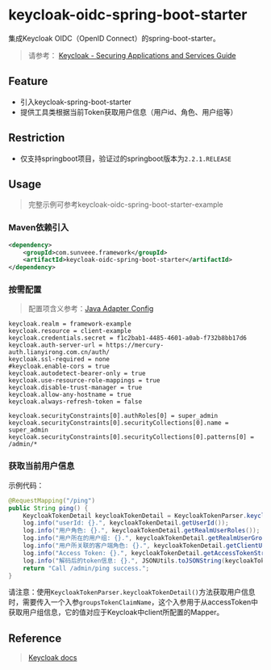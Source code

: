 # keycloak-oidc-spring-boot-starter

集成Keycloak OIDC（OpenID Connect）的spring-boot-starter。

> 请参考： [Keycloak - Securing Applications and Services Guide](https://www.keycloak.org/docs/latest/securing_apps/#overview)



## Feature

- 引入keycloak-spring-boot-starter
- 提供工具类根据当前Token获取用户信息（用户id、角色、用户组等）



## Restriction

- 仅支持springboot项目，验证过的springboot版本为`2.2.1.RELEASE`



## Usage

> 完整示例可参考keycloak-oidc-spring-boot-starter-example

### Maven依赖引入

```xml
<dependency>
    <groupId>com.sunveee.framework</groupId>
    <artifactId>keycloak-oidc-spring-boot-starter</artifactId>
</dependency>
```

### 按需配置

> 配置项含义参考：[Java Adapter Config](https://www.keycloak.org/docs/latest/securing_apps/#_java_adapter_config)

```properties
keycloak.realm = framework-example
keycloak.resource = client-example
keycloak.credentials.secret = f1c2bab1-4485-4601-a0ab-f732b8bb17d6
keycloak.auth-server-url = https://mercury-auth.lianyirong.com.cn/auth/
keycloak.ssl-required = none
#keycloak.enable-cors = true
keycloak.autodetect-bearer-only = true
keycloak.use-resource-role-mappings = true
keycloak.disable-trust-manager = true
keycloak.allow-any-hostname = true
keycloak.always-refresh-token = false

keycloak.securityConstraints[0].authRoles[0] = super_admin
keycloak.securityConstraints[0].securityCollections[0].name = super_admin
keycloak.securityConstraints[0].securityCollections[0].patterns[0] = /admin/*
```

### 获取当前用户信息

示例代码：

```java
@RequestMapping("/ping")
public String ping() {
    KeycloakTokenDetail keycloakTokenDetail = KeycloakTokenParser.keycloakTokenDetail("groups");
    log.info("userId: {}.", keycloakTokenDetail.getUserId());
    log.info("用户角色: {}.", keycloakTokenDetail.getRealmUserRoles());
    log.info("用户所在的用户组: {}.", keycloakTokenDetail.getRealmUserGroups());
    log.info("用户所关联的客户端角色: {}.", keycloakTokenDetail.getClientUserRolesMap());
    log.info("Access Token: {}.", keycloakTokenDetail.getAccessTokenString());
    log.info("解码后的token信息: {}.", JSONUtils.toJSONString(keycloakTokenDetail.getAccessToken()));
    return "Call /admin/ping success.";
}
```

请注意：使用`KeycloakTokenParser.keycloakTokenDetail()`方法获取用户信息时，需要传入一个入参`groupsTokenClaimName`，这个入参用于从accessToken中获取用户组信息，它的值对应于Keycloak中client所配置的Mapper。



## Reference

> [Keycloak docs](https://www.keycloak.org/docs/latest/)

